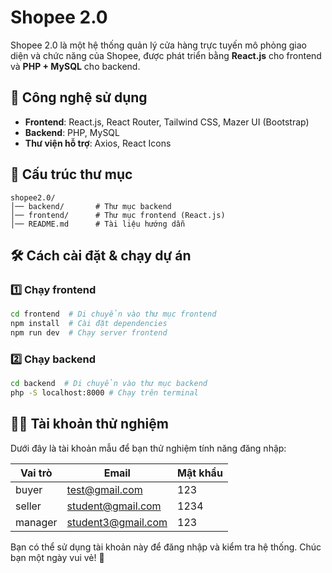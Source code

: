 # Shopee 2.0

Shopee 2.0 là một hệ thống quản lý cửa hàng trực tuyến mô phỏng giao diện và chức năng của Shopee, được phát triển bằng **React.js** cho frontend và **PHP + MySQL** cho backend.

## 🚀 Công nghệ sử dụng
- **Frontend**: React.js, React Router, Tailwind CSS, Mazer UI (Bootstrap)
- **Backend**: PHP, MySQL
- **Thư viện hỗ trợ**: Axios, React Icons

## 📂 Cấu trúc thư mục
```
shopee2.0/
│── backend/       # Thư mục backend
│── frontend/      # Thư mục frontend (React.js)
│── README.md      # Tài liệu hướng dẫn
```

## 🛠️ Cách cài đặt & chạy dự án

### 1️⃣ Chạy frontend
```bash
cd frontend  # Di chuyển vào thư mục frontend
npm install  # Cài đặt dependencies
npm run dev  # Chạy server frontend
```

### 2️⃣ Chạy backend
```bash
cd backend  # Di chuyển vào thư mục backend
php -S localhost:8000 # Chạy trên terminal
```

## 🧑‍💻 Tài khoản thử nghiệm
Dưới đây là tài khoản mẫu để bạn thử nghiệm tính năng đăng nhập:

| Vai trò   | Email             | Mật khẩu |
|-----------|-------------------|----------|
|   buyer   | test@gmail.com    |   123    |
|   seller  | student@gmail.com |   1234   |
|   manager | student3@gmail.com|   123    |

Bạn có thể sử dụng tài khoản này để đăng nhập và kiểm tra hệ thống. Chúc bạn một ngày vui vẻ! 🚀
